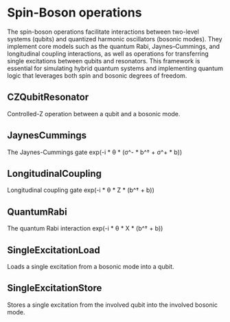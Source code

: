 # Spin-Boson operations
The spin-boson operations facilitate interactions between two-level systems (qubits) and quantized harmonic oscillators (bosonic modes). They implement core models such as the quantum Rabi, Jaynes–Cummings, and longitudinal coupling interactions, as well as operations for transferring single excitations between qubits and resonators. This framework is essential for simulating hybrid quantum systems and implementing quantum logic that leverages both spin and bosonic degrees of freedom.


## CZQubitResonator
Controlled-Z operation between a qubit and a bosonic mode.

## JaynesCummings
The Jaynes-Cummings gate exp(-i * θ * (σ^- * b^† + σ^+ * b))

## LongitudinalCoupling
Longitudinal coupling gate exp(-i * θ * Z * (b^† + b))

## QuantumRabi
The quantum Rabi interaction exp(-i * θ * X * (b^† + b))

## SingleExcitationLoad
Loads a single excitation from a bosonic mode into a qubit.

## SingleExcitationStore
Stores a single excitation from the involved qubit into the involved bosonic mode.
